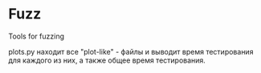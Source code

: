 # Fuzz
Tools for fuzzing

plots.py находит все "plot-like" - файлы и выводит время тестирования для каждого из них, а также общее время тестирования.
